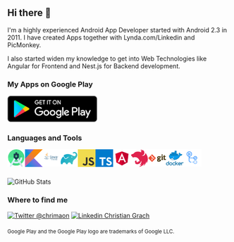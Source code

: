 ## Hi there 👋

I'm a highly experienced Android App Developer started with Android 2.3 in 2011. I have created Apps together with Lynda.com/Linkedin and PicMonkey.

I also started widen my knowledge to get into Web Technologies like Angular for Frontend and Nest.js for Backend development.


### My Apps on Google Play

<a href="https://play.google.com/store/apps/developer?id=Christian+Grach&utm_source=Github&utm_campaign=Profile%20Page"><img height="60" alt="Get it on Google Play" src="/art/Google_Play_Store_badge_EN.svg"/></a>


### Languages and Tools

<img align="left" alt="Android Studio" height="40px" src="https://github.com/github/explore/blob/748fe455e55b63d8cdc9f24b3503677deb33c79e/topics/android-studio/android-studio.png" />
<img align="left" alt="Kotlin" height="40px" src="https://github.com/github/explore/blob/748fe455e55b63d8cdc9f24b3503677deb33c79e/topics/kotlin/kotlin.png" />
<img align="left" alt="Java" height="40px" src="https://github.com/github/explore/blob/748fe455e55b63d8cdc9f24b3503677deb33c79e/topics/java/java.png" />
<img align="left" alt="Gradle" height="40px" src="https://github.com/github/explore/blob/748fe455e55b63d8cdc9f24b3503677deb33c79e/topics/gradle/gradle.png" />
<img align="left" alt="Javascript" height="40px" src="https://github.com/github/explore/blob/748fe455e55b63d8cdc9f24b3503677deb33c79e/topics/javascript/javascript.png" />
<img align="left" alt="Typescript" height="40px" src="https://github.com/github/explore/blob/748fe455e55b63d8cdc9f24b3503677deb33c79e/topics/typescript/typescript.png" />
<img align="left" alt="Angular" height="40px" src="https://github.com/github/explore/blob/748fe455e55b63d8cdc9f24b3503677deb33c79e/topics/angular/angular.png" />
<img align="left" alt="Nest.js" height="40px" src="https://github.com/github/explore/blob/748fe455e55b63d8cdc9f24b3503677deb33c79e/topics/nestjs/nestjs.png" />
<img align="left" alt="Git" height="40px" src="https://github.com/github/explore/blob/748fe455e55b63d8cdc9f24b3503677deb33c79e/topics/git/git.png" />
<img align="left" alt="Docker" height="40px" src="https://github.com/github/explore/blob/748fe455e55b63d8cdc9f24b3503677deb33c79e/topics/docker/docker.png" />
<img align="left" alt="Actions" height="40px" src="https://github.com/github/explore/blob/748fe455e55b63d8cdc9f24b3503677deb33c79e/topics/actions/actions.png" />

<br />
<br />
<br />

![GitHub Stats](https://github-readme-stats.vercel.app/api?username=chrimaeon "GitHub Stats")

### Where to find me

<a href="https://twitter.com/chrimaeon"><img alt="Twitter @chrimaon" src="https://img.shields.io/badge/@chrimaeon-%231DA1F2.svg?&style=for-the-badge&logo=twitter&logoColor=white" /></a>
<a href="https://www.linkedin.com/in/christian-grach/"><img alt="Linkedin Christian Grach" src="https://img.shields.io/badge/Christian%20Grach-%230077B5.svg?&style=for-the-badge&logo=linkedin&logoColor=white" /></a>

<sub>Google Play and the Google Play logo are trademarks of Google LLC.</sub>
